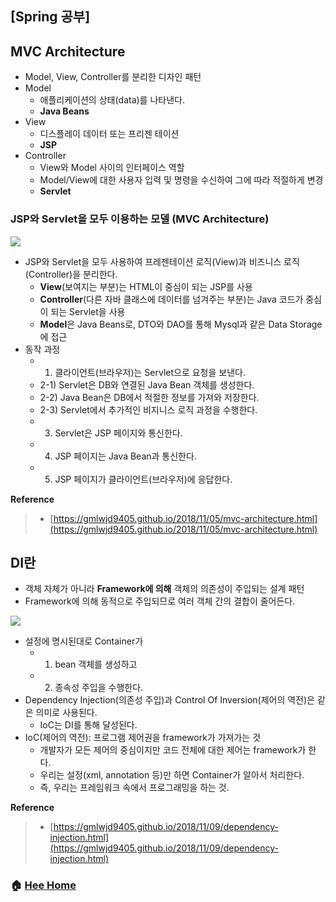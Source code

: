 ## [Spring 공부]

## MVC Architecture
* Model, View, Controller를 분리한 디자인 패턴
* Model
    * 애플리케이션의 상태(data)를 나타낸다.
    * **Java Beans**
* View
    * 디스플레이 데이터 또는 프리젠 테이션 
    * **JSP**
* Controller
    * View와 Model 사이의 인터페이스 역할
    * Model/View에 대한 사용자 입력 및 명령을 수신하여 그에 따라 적절하게 변경
    * **Servlet**

### JSP와 Servlet을 모두 이용하는 모델 (MVC Architecture)
![](/images/web/servlet-jsp-model2.png)
* JSP와 Servlet을 모두 사용하여 프레젠테이션 로직(View)과 비즈니스 로직(Controller)을 분리한다.
    * **View**(보여지는 부분)는 HTML이 중심이 되는 JSP를 사용
    * **Controller**(다른 자바 클래스에 데이터를 넘겨주는 부분)는 Java 코드가 중심이 되는 Servlet을 사용
    * **Model**은 Java Beans로, DTO와 DAO를 통해 Mysql과 같은 Data Storage에 접근
* 동작 과정
    * 1) 클라이언트(브라우저)는 Servlet으로 요청을 보낸다.
    * 2-1) Servlet은 DB와 연결된 Java Bean 객체를 생성한다.
    * 2-2) Java Bean은 DB에서 적절한 정보를 가져와 저장한다. 
    * 2-3) Servlet에서 추가적인 비지니스 로직 과정을 수행한다.
    * 3) Servlet은 JSP 페이지와 통신한다. 
    * 4) JSP 페이지는 Java Bean과 통신한다.
    * 5) JSP 페이지가 클라이언트(브라우저)에 응답한다.

**Reference**
> - [https://gmlwjd9405.github.io/2018/11/05/mvc-architecture.html](https://gmlwjd9405.github.io/2018/11/05/mvc-architecture.html)

## DI란 
* 객체 자체가 아니라 **Framework에 의해** 객체의 의존성이 주입되는 설계 패턴
* Framework에 의해 동적으로 주입되므로 여러 객체 간의 결합이 줄어든다.

![](/images/web/di-basic.png)
* 설정에 명시된대로 Container가 
    * 1) bean 객체를 생성하고 
    * 2) 종속성 주입을 수행한다.
* Dependency Injection(의존성 주입)과 Control Of Inversion(제어의 역전)은 같은 의미로 사용된다. 
    * IoC는 DI를 통해 달성된다.
* IoC(제어의 역전): 프로그램 제어권을 framework가 가져가는 것
    * 개발자가 모든 제어의 중심이지만 코드 전체에 대한 제어는 framework가 한다.
    * 우리는 설정(xml, annotation 등)만 하면 Container가 알아서 처리한다.
    * 즉, 우리는 프레임워크 속에서 프로그래밍을 하는 것.

**Reference**
> - [https://gmlwjd9405.github.io/2018/11/09/dependency-injection.html](https://gmlwjd9405.github.io/2018/11/09/dependency-injection.html)


### :house: [Hee Home](https://github.com/T-WWL/WWL/tree/master/hee)